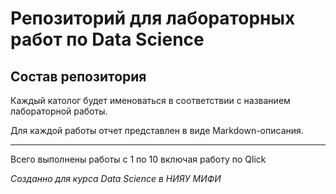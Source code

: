 # Репозиторий для лабораторных работ по Data Science

## Состав репозитория

Каждый католог будет именоваться в соответствии с названием лабораторной работы.

Для каждой работы отчет представлен в виде Markdown-описания.

---

Всего выполнены работы с 1 по 10 включая работу по Qlick

*Созданно для курса Data Science в НИЯУ МИФИ*

